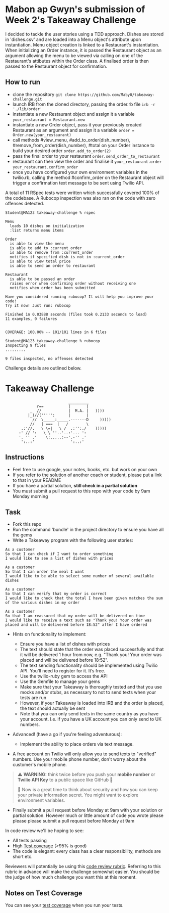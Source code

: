 # Mabon ap Gwyn's submission of Week 2's Takeaway Challenge

I decided to tackle the user stories using a TDD approach. Dishes are stored in 'dishes.csv' and are loaded into a Menu object's attribute upon instantiation. Menu object creation is linked to a Restaurant's instantiation. When initializing an Order instance, it is passed the Restaurant object as an argument allowing the menu to be viewed via calling on one of the Restaurant's attibutes within the Order class. A finalised order is then passed to the Restaurant object for confirmation.

## How to run

* clone the repository `git clone https://github.com/Maby0/takeaway-challenge.git`
* launch IRB from the cloned directory, passing the order.rb file `irb -r './lib/order'`
* instantiate a new Restaurant object and assign it a variable `your_restaurant = Restaurant.new`
* instantiate a new Order object, pass it your previously created Restaurant as an argument and assign it a variable `order = Order.new(your_restaurant)`
* call methods #view_menu, #add_to_order(dish_number), #remove_from_order(dish_number), #total on your Order instance to build your desired order `order.add_to_order(2)`
* pass the final order to your restaurant `order.send_order_to_restaurant`
* restaurant can then view the order and finalise it `your_restaurant.order` `your_restaurant.confirm_order`
* once you have configured your own environment variables in the twilio.rb, calling the method #confirm_order on the Restaurant object will trigger a confirmation text message to be sent using Twilio API.



A total of 11 RSpec tests were written which successfully covered 100% of the codebase. A Rubocop inspection was also ran on the code with zero offenses detected.

```
Student@MA123 takeaway-challenge % rspec

Menu
  loads 10 dishes on initialization
  :list returns menu items

Order
  is able to view the menu
  is able to add to :current_order
  is able to remove from :current_order
  notifies if specified dish is not in :current_order
  is able to view total price
  is able to send an order to restaurant

Restaurant
  is able to be passed an order
  raises error when confirming order without receiving one
  notifies when order has been submitted

Have you considered running rubocop? It will help you improve your code!
Try it now! Just run: rubocop

Finished in 0.03888 seconds (files took 0.2133 seconds to load)
11 examples, 0 failures


COVERAGE: 100.00% -- 101/101 lines in 6 files

Student@MA123 takeaway-challenge % rubocop
Inspecting 9 files
.........

9 files inspected, no offenses detected
```


Challenge details are outlined below.


Takeaway Challenge
==================
```
                            _________
              r==           |       |
           _  //            |  M.A. |   ))))
          |_)//(''''':      |       |
            //  \_____:_____.-------D     )))))
           //   | ===  |   /        \
       .:'//.   \ \=|   \ /  .:'':./    )))))
      :' // ':   \ \ ''..'--:'-.. ':
      '. '' .'    \:.....:--'.-'' .'
       ':..:'                ':..:'

 ```

Instructions
-------

* Feel free to use google, your notes, books, etc. but work on your own
* If you refer to the solution of another coach or student, please put a link to that in your README
* If you have a partial solution, **still check in a partial solution**
* You must submit a pull request to this repo with your code by 9am Monday morning

Task
-----

* Fork this repo
* Run the command 'bundle' in the project directory to ensure you have all the gems
* Write a Takeaway program with the following user stories:

```
As a customer
So that I can check if I want to order something
I would like to see a list of dishes with prices

As a customer
So that I can order the meal I want
I would like to be able to select some number of several available dishes

As a customer
So that I can verify that my order is correct
I would like to check that the total I have been given matches the sum of the various dishes in my order

As a customer
So that I am reassured that my order will be delivered on time
I would like to receive a text such as "Thank you! Your order was placed and will be delivered before 18:52" after I have ordered
```

* Hints on functionality to implement:
  * Ensure you have a list of dishes with prices
  * The text should state that the order was placed successfully and that it will be delivered 1 hour from now, e.g. "Thank you! Your order was placed and will be delivered before 18:52".
  * The text sending functionality should be implemented using Twilio API. You'll need to register for it. It’s free.
  * Use the twilio-ruby gem to access the API
  * Use the Gemfile to manage your gems
  * Make sure that your Takeaway is thoroughly tested and that you use mocks and/or stubs, as necessary to not to send texts when your tests are run
  * However, if your Takeaway is loaded into IRB and the order is placed, the text should actually be sent
  * Note that you can only send texts in the same country as you have your account. I.e. if you have a UK account you can only send to UK numbers.

* Advanced! (have a go if you're feeling adventurous):
  * Implement the ability to place orders via text message.

* A free account on Twilio will only allow you to send texts to "verified" numbers. Use your mobile phone number, don't worry about the customer's mobile phone.

> :warning: **WARNING:** think twice before you push your **mobile number** or **Twilio API Key** to a public space like GitHub :eyes:
>
> :key: Now is a great time to think about security and how you can keep your private information secret. You might want to explore environment variables.

* Finally submit a pull request before Monday at 9am with your solution or partial solution.  However much or little amount of code you wrote please please please submit a pull request before Monday at 9am


In code review we'll be hoping to see:

* All tests passing
* High [Test coverage](https://github.com/makersacademy/course/blob/main/pills/test_coverage.md) (>95% is good)
* The code is elegant: every class has a clear responsibility, methods are short etc.

Reviewers will potentially be using this [code review rubric](docs/review.md).  Referring to this rubric in advance will make the challenge somewhat easier.  You should be the judge of how much challenge you want this at this moment.

Notes on Test Coverage
------------------

You can see your [test coverage](https://github.com/makersacademy/course/blob/main/pills/test_coverage.md) when you run your tests.
